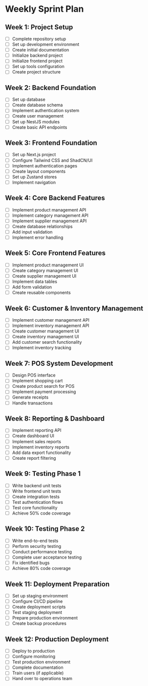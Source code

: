 # Weekly Sprint Plan

## Week 1: Project Setup
- [ ] Complete repository setup
- [ ] Set up development environment
- [ ] Create initial documentation
- [ ] Initialize backend project
- [ ] Initialize frontend project
- [ ] Set up tools configuration
- [ ] Create project structure

## Week 2: Backend Foundation
- [ ] Set up database
- [ ] Create database schema
- [ ] Implement authentication system
- [ ] Create user management
- [ ] Set up NestJS modules
- [ ] Create basic API endpoints

## Week 3: Frontend Foundation
- [ ] Set up Next.js project
- [ ] Configure Tailwind CSS and ShadCN/UI
- [ ] Implement authentication pages
- [ ] Create layout components
- [ ] Set up Zustand stores
- [ ] Implement navigation

## Week 4: Core Backend Features
- [ ] Implement product management API
- [ ] Implement category management API
- [ ] Implement supplier management API
- [ ] Create database relationships
- [ ] Add input validation
- [ ] Implement error handling

## Week 5: Core Frontend Features
- [ ] Implement product management UI
- [ ] Create category management UI
- [ ] Create supplier management UI
- [ ] Implement data tables
- [ ] Add form validation
- [ ] Create reusable components

## Week 6: Customer & Inventory Management
- [ ] Implement customer management API
- [ ] Implement inventory management API
- [ ] Create customer management UI
- [ ] Create inventory management UI
- [ ] Add customer search functionality
- [ ] Implement inventory tracking

## Week 7: POS System Development
- [ ] Design POS interface
- [ ] Implement shopping cart
- [ ] Create product search for POS
- [ ] Implement payment processing
- [ ] Generate receipts
- [ ] Handle transactions

## Week 8: Reporting & Dashboard
- [ ] Implement reporting API
- [ ] Create dashboard UI
- [ ] Implement sales reports
- [ ] Implement inventory reports
- [ ] Add data export functionality
- [ ] Create report filtering

## Week 9: Testing Phase 1
- [ ] Write backend unit tests
- [ ] Write frontend unit tests
- [ ] Create integration tests
- [ ] Test authentication flows
- [ ] Test core functionality
- [ ] Achieve 50% code coverage

## Week 10: Testing Phase 2
- [ ] Write end-to-end tests
- [ ] Perform security testing
- [ ] Conduct performance testing
- [ ] Complete user acceptance testing
- [ ] Fix identified bugs
- [ ] Achieve 80% code coverage

## Week 11: Deployment Preparation
- [ ] Set up staging environment
- [ ] Configure CI/CD pipeline
- [ ] Create deployment scripts
- [ ] Test staging deployment
- [ ] Prepare production environment
- [ ] Create backup procedures

## Week 12: Production Deployment
- [ ] Deploy to production
- [ ] Configure monitoring
- [ ] Test production environment
- [ ] Complete documentation
- [ ] Train users (if applicable)
- [ ] Hand over to operations team